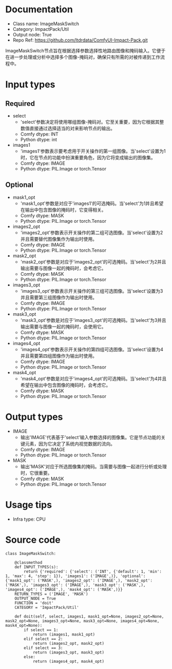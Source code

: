 # Documentation
- Class name: ImageMaskSwitch
- Category: ImpactPack/Util
- Output node: True
- Repo Ref: https://github.com/ltdrdata/ComfyUI-Impact-Pack.git

ImageMaskSwitch节点旨在根据选择参数选择性地路由图像和掩码输入。它便于在进一步处理或分析中选择多个图像-掩码对，确保只有所需的对被传递到工作流程中。

# Input types
## Required
- select
    - 'select'参数决定将使用哪组图像-掩码对。它至关重要，因为它根据其整数值直接通过选择适当的对来影响节点的输出。
    - Comfy dtype: INT
    - Python dtype: int
- images1
    - 'images1'参数表示要考虑用于开关操作的第一组图像。当'select'设置为1时，它在节点的功能中扮演重要角色，因为它将变成输出的图像集。
    - Comfy dtype: IMAGE
    - Python dtype: PIL.Image or torch.Tensor
## Optional
- mask1_opt
    - 'mask1_opt'参数是对应于'images1'的可选掩码。当'select'为1并且希望在输出中包含图像的掩码时，它变得相关。
    - Comfy dtype: MASK
    - Python dtype: PIL.Image or torch.Tensor
- images2_opt
    - 'images2_opt'参数表示开关操作的第二组可选图像。当'select'设置为2并且需要替代图像集作为输出时使用。
    - Comfy dtype: IMAGE
    - Python dtype: PIL.Image or torch.Tensor
- mask2_opt
    - 'mask2_opt'参数是对应于'images2_opt'的可选掩码。当'select'为2并且输出需要与图像一起的掩码时，会考虑它。
    - Comfy dtype: MASK
    - Python dtype: PIL.Image or torch.Tensor
- images3_opt
    - 'images3_opt'参数表示开关操作的第三组可选图像。当'select'设置为3并且需要第三组图像作为输出时使用。
    - Comfy dtype: IMAGE
    - Python dtype: PIL.Image or torch.Tensor
- mask3_opt
    - 'mask3_opt'参数是对应于'images3_opt'的可选掩码。当'select'为3并且输出需要与图像一起的掩码时，会使用它。
    - Comfy dtype: MASK
    - Python dtype: PIL.Image or torch.Tensor
- images4_opt
    - 'images4_opt'参数表示开关操作的第四组可选图像。当'select'设置为4并且需要第四组图像作为输出时使用。
    - Comfy dtype: IMAGE
    - Python dtype: PIL.Image or torch.Tensor
- mask4_opt
    - 'mask4_opt'参数是对应于'images4_opt'的可选掩码。当'select'为4并且希望在输出中包含图像的掩码时，会考虑它。
    - Comfy dtype: MASK
    - Python dtype: PIL.Image or torch.Tensor

# Output types
- IMAGE
    - 输出'IMAGE'代表基于'select'输入参数选择的图像集。它是节点功能的关键元素，因为它决定了系统内视觉数据的流向。
    - Comfy dtype: IMAGE
    - Python dtype: PIL.Image or torch.Tensor
- MASK
    - 输出'MASK'对应于所选图像集的掩码。当需要与图像一起进行分析或处理时，它很重要。
    - Comfy dtype: MASK
    - Python dtype: PIL.Image or torch.Tensor

# Usage tips
- Infra type: CPU

# Source code
```
class ImageMaskSwitch:

    @classmethod
    def INPUT_TYPES(s):
        return {'required': {'select': ('INT', {'default': 1, 'min': 1, 'max': 4, 'step': 1}), 'images1': ('IMAGE',)}, 'optional': {'mask1_opt': ('MASK',), 'images2_opt': ('IMAGE',), 'mask2_opt': ('MASK',), 'images3_opt': ('IMAGE',), 'mask3_opt': ('MASK',), 'images4_opt': ('IMAGE',), 'mask4_opt': ('MASK',)}}
    RETURN_TYPES = ('IMAGE', 'MASK')
    OUTPUT_NODE = True
    FUNCTION = 'doit'
    CATEGORY = 'ImpactPack/Util'

    def doit(self, select, images1, mask1_opt=None, images2_opt=None, mask2_opt=None, images3_opt=None, mask3_opt=None, images4_opt=None, mask4_opt=None):
        if select == 1:
            return (images1, mask1_opt)
        elif select == 2:
            return (images2_opt, mask2_opt)
        elif select == 3:
            return (images3_opt, mask3_opt)
        else:
            return (images4_opt, mask4_opt)
```